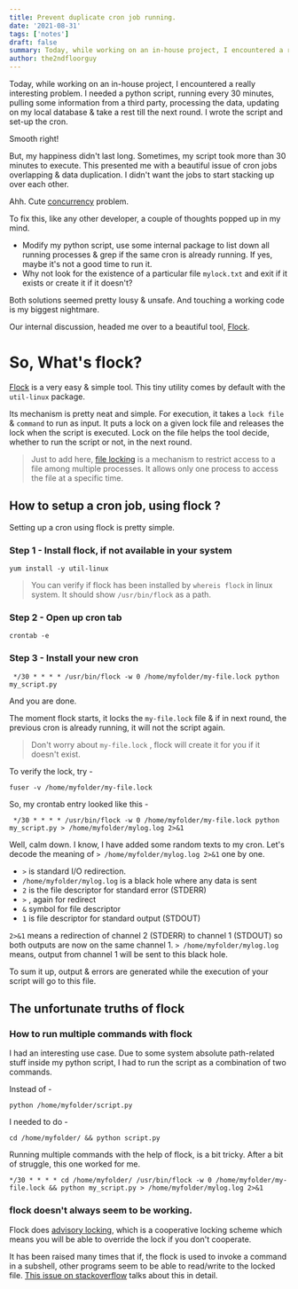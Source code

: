 ```yaml
---
title: Prevent duplicate cron job running.
date: '2021-08-31'
tags: ['notes']
draft: false
summary: Today, while working on an in-house project, I encountered a really interesting concurrency problem. I have scheduled a cron job to run every 30 minutes, but if the script takes more than 30 minutes to finish, another cron job started and these jobs started stacking up over each other. This essay discusses my approach to get rid of this interesting issue.
author: the2ndfloorguy
---
```


Today, while working on an in-house project, I encountered a really interesting problem. I needed a python script, running every 30 minutes, pulling some information from a third party, processing the data, updating on my local database & take a rest till the next round. I wrote the script and set-up the cron.

Smooth right!

But, my happiness didn't last long. Sometimes, my script took more than 30 minutes to execute. This presented me with a beautiful issue of cron jobs overlapping & data duplication. I didn't want the jobs to start stacking up over each other.

Ahh. Cute [concurrency](https://en.wikipedia.org/wiki/Concurrency_(computer_science)) problem.

To fix this, like any other developer, a couple of thoughts popped up in my mind. 

- Modify my python script, use some internal package to list down all running processes & grep if the same cron is already running. If yes, maybe it's not a good time to run it.
- Why not look for the existence of a particular file `mylock.txt` and exit if it exists or create it if it doesn't?

Both solutions seemed pretty lousy & unsafe. And touching a working code is my biggest nightmare.

Our internal discussion, headed me over to a beautiful tool, [Flock](https://linux.die.net/man/1/flock). 

# So, What's flock?

[Flock](https://linux.die.net/man/1/flock) is a very easy & simple tool. This tiny utility comes by default with the `util-linux` package.

Its mechanism is pretty neat and simple. For execution, it takes a `lock file` & `command` to run as input. It puts a lock on a given lock file and releases the lock when the script is executed. Lock on the file helps the tool decide, whether to run the script or not, in the next round. 

> Just to add here, [file locking](https://en.wikipedia.org/wiki/File_locking) is a mechanism to restrict access to a file among multiple processes. It allows only one process to access the file at a specific time.

## How to setup a cron job, using flock ?

Setting up a cron using flock is pretty simple. 

### Step 1 - Install flock, if not available in your system

```
yum install -y util-linux
```

> You can verify if flock has been installed by `whereis flock` in linux system. It should show `/usr/bin/flock` as a path.

### Step 2 - Open up cron tab

```
crontab -e
```

### Step 3 - Install your new cron 

```
 */30 * * * * /usr/bin/flock -w 0 /home/myfolder/my-file.lock python my_script.py
```

And you are done.

The moment flock starts, it locks the `my-file.lock` file & if in next round, the previous cron is already running, it will not the script again.

> Don't worry about `my-file.lock` , flock will create it for you if it doesn't exist.

To verify the lock, try -

```
fuser -v /home/myfolder/my-file.lock
```

So, my crontab entry looked like this -

```
 */30 * * * * /usr/bin/flock -w 0 /home/myfolder/my-file.lock python my_script.py > /home/myfolder/mylog.log 2>&1
```

Well, calm down. I know, I have added some random texts to my cron. Let's decode the meaning of `> /home/myfolder/mylog.log 2>&1` one by one.

- `>` is standard I/O redirection.
- `/home/myfolder/mylog.log` is a black hole where any data is sent
- `2` is the file descriptor for standard error (STDERR)
- `>` , again for redirect
- `&` symbol for file descriptor 
- `1` is file descriptor for standard output (STDOUT)

`2>&1` means a redirection of channel 2 (STDERR) to channel 1 (STDOUT) so both outputs are now on the same channel 1. `> /home/myfolder/mylog.log` means, output from channel 1 will be sent to this black hole. 

To sum it up, output & errors are generated while the execution of your script will go to this file.

## The unfortunate truths of flock

### How to run multiple commands with flock

I had an interesting use case. Due to some system absolute path-related stuff inside my python script, I had to run the script as a combination of two commands. 

Instead of -

```
python /home/myfolder/script.py
```

I needed to do - 

```
cd /home/myfolder/ && python script.py
```

Running multiple commands with the help of flock, is a bit tricky. After a bit of struggle, this one worked for me.

```
*/30 * * * * cd /home/myfolder/ /usr/bin/flock -w 0 /home/myfolder/my-file.lock && python my_script.py > /home/myfolder/mylog.log 2>&1
```

### flock doesn't always seem to be working.

Flock does [advisory locking](https://www.baeldung.com/linux/file-locking#1-advisory-locking), which is a cooperative locking scheme which means you will be able to override the lock if you don't cooperate. 

It has been raised many times that if, the flock is used to invoke a command in a subshell, other programs seem to be able to read/write to the locked file. [This issue on stackoverflow](https://unix.stackexchange.com/questions/388026/flock-doesnt-seem-to-be-working) talks about this in detail. 